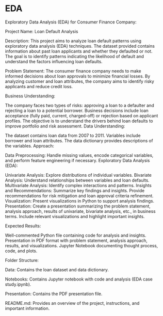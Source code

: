 # EDA
Exploratory Data Analysis (EDA) for Consumer Finance Company:


Project Name: Loan Default Analysis

Description:
This project aims to analyze loan default patterns using exploratory data analysis (EDA) techniques. The dataset provided contains information about past loan applicants and whether they defaulted or not. The goal is to identify patterns indicating the likelihood of default and understand the factors influencing loan defaults.

Problem Statement:
The consumer finance company needs to make informed decisions about loan approvals to minimize financial losses. By analyzing customer and loan attributes, the company aims to identify risky applicants and reduce credit loss.

Business Understanding:

The company faces two types of risks: approving a loan to a defaulter and rejecting a loan to a potential borrower.
Business decisions include loan acceptance (fully paid, current, charged-off) or rejection based on applicant profiles.
The objective is to understand the drivers behind loan defaults to improve portfolio and risk assessment.
Data Understanding:

The dataset contains loan data from 2007 to 2011.
Variables include borrower and loan attributes.
The data dictionary provides descriptions of the variables.
Approach:

Data Preprocessing: Handle missing values, encode categorical variables, and perform feature engineering if necessary.
Exploratory Data Analysis (EDA):

Univariate Analysis: Explore distributions of individual variables.
Bivariate Analysis: Understand relationships between variables and loan defaults.
Multivariate Analysis: Identify complex interactions and patterns.
Insights and Recommendations:
Summarize key findings and insights.
Provide recommendations for risk mitigation and loan approval criteria refinement.
Visualization:
Present visualizations in Python to support analysis findings.
Presentation:
Create a presentation summarizing the problem statement, analysis approach, results of univariate, bivariate analysis, etc., in business terms.
Include relevant visualizations and highlight important insights.

Expected Results:

Well-commented Python file containing code for analysis and insights.
Presentation in PDF format with problem statement, analysis approach, results, and visualizations.
Jupyter Notebook documenting thought process, code, and plots.

Folder Structure:

Data: Contains the loan dataset and data dictionary.

Notebooks: Contains Jupyter notebook with code and analysis (EDA case study.ipynb).

Presentation: Contains the PDF presentation file.

README.md: Provides an overview of the project, instructions, and important information.
